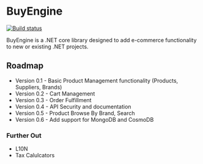 # BuyEngine
[![Build status](https://ci.appveyor.com/api/projects/status/qgces8lt7f4tb1fy?svg=true)](https://ci.appveyor.com/project/wamplerj/buyengine)

BuyEngine is a .NET core library designed to add e-commerce functionality to new or existing .NET projects.

## Roadmap
- Version 0.1 - Basic Product Management functionality (Products, Suppliers, Brands)
- Version 0.2 - Cart Management
- Version 0.3 - Order Fulfillment
- Version 0.4 - API Security and documentation
- Version 0.5 - Product Browse By Brand, Search
- Version 0.6 - Add support for MongoDB and CosmoDB

### Further Out
- L10N
- Tax Calulcators
    
